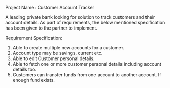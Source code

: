 Project Name : Customer Account Tracker

A leading private bank looking for solution to track customers and their account details. As part of requirements, the below mentioned specification has been given to the partner to implement.

Requirement Specification:
1. Able to create multiple new accounts for a customer.
2. Account type may be savings, current etc.
3. Able to edit Customer personal details.
4. Able to fetch one or more customer personal details including account details too.
5. Customers can transfer funds from one account to another account. If enough fund exists.
